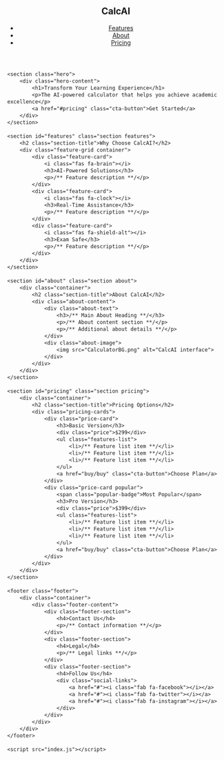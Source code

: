 <!DOCTYPE html>
<html lang="en">
<head>
    <meta charset="UTF-8">
    <meta name="viewport" content="width=device-width, initial-scale=1.0">
    <meta name="description" content="The calculators for good grades.">
    <title>CalcAI - Smart Calculator for Academic Success</title>
    <link href="https://cdnjs.cloudflare.com/ajax/libs/font-awesome/6.0.0/css/all.min.css" rel="stylesheet">
    <link href="index.css" rel="stylesheet">
</head>
<body>
    <header id="header">
        <nav class="container">
            <h1 class="logo">CalcAI</h1>
            <ul class="nav-links">
                <li><a href="#features">Features</a></li>
                <li><a href="#about">About</a></li>
                <li><a href="#pricing">Pricing</a></li>
            </ul>
        </nav>
    </header>

    <section class="hero">
        <div class="hero-content">
            <h1>Transform Your Learning Experience</h1>
            <p>The AI-powered calculator that helps you achieve academic excellence</p>
            <a href="#pricing" class="cta-button">Get Started</a>
        </div>
    </section>

    <section id="features" class="section features">
        <h2 class="section-title">Why Choose CalcAI?</h2>
        <div class="feature-grid container">
            <div class="feature-card">
                <i class="fas fa-brain"></i>
                <h3>AI-Powered Solutions</h3>
                <p>/** Feature description **/</p>
            </div>
            <div class="feature-card">
                <i class="fas fa-clock"></i>
                <h3>Real-Time Assistance</h3>
                <p>/** Feature description **/</p>
            </div>
            <div class="feature-card">
                <i class="fas fa-shield-alt"></i>
                <h3>Exam Safe</h3>
                <p>/** Feature description **/</p>
            </div>
        </div>
    </section>

    <section id="about" class="section about">
        <div class="container">
            <h2 class="section-title">About CalcAI</h2>
            <div class="about-content">
                <div class="about-text">
                    <h3>/** Main About Heading **/</h3>
                    <p>/** About content section **/</p>
                    <p>/** Additional about details **/</p>
                </div>
                <div class="about-image">
                    <img src="CalculatorBG.png" alt="CalcAI interface">
                </div>
            </div>
        </div>
    </section>

    <section id="pricing" class="section pricing">
        <div class="container">
            <h2 class="section-title">Pricing Options</h2>
            <div class="pricing-cards">
                <div class="price-card">
                    <h3>Basic Version</h3>
                    <div class="price">$299</div>
                    <ul class="features-list">
                        <li>/** Feature list item **/</li>
                        <li>/** Feature list item **/</li>
                        <li>/** Feature list item **/</li>
                    </ul>
                    <a href="buy/buy" class="cta-button">Choose Plan</a>
                </div>
                <div class="price-card popular">
                    <span class="popular-badge">Most Popular</span>
                    <h3>Pro Version</h3>
                    <div class="price">$399</div>
                    <ul class="features-list">
                        <li>/** Feature list item **/</li>
                        <li>/** Feature list item **/</li>
                        <li>/** Feature list item **/</li>
                    </ul>
                    <a href="buy/buy" class="cta-button">Choose Plan</a>
                </div>
            </div>
        </div>
    </section>

    <footer class="footer">
        <div class="container">
            <div class="footer-content">
                <div class="footer-section">
                    <h4>Contact Us</h4>
                    <p>/** Contact information **/</p>
                </div>
                <div class="footer-section">
                    <h4>Legal</h4>
                    <p>/** Legal links **/</p>
                </div>
                <div class="footer-section">
                    <h4>Follow Us</h4>
                    <div class="social-links">
                        <a href="#"><i class="fab fa-facebook"></i></a>
                        <a href="#"><i class="fab fa-twitter"></i></a>
                        <a href="#"><i class="fab fa-instagram"></i></a>
                    </div>
                </div>
            </div>
        </div>
    </footer>

    <script src="index.js"></script>
</body>
</html>
